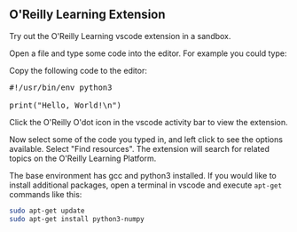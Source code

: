 ## O'Reilly Learning Extension

Try out the O'Reilly Learning vscode extension in a sandbox.

Open a file and type some code into the editor. For example you could type:

Copy the following code to the editor:

<pre class="file" data-filename="hello.py" data-target="replace">
#!/usr/bin/env python3

print("Hello, World!\n")
</pre>

Click the O'Reilly O'dot icon in the vscode activity bar to view the extension.

Now select some of the code you typed in, and left click to see the options
available. Select "Find resources". The extension will search for related topics
on the O'Reilly Learning Platform.

The base environment has gcc and python3 installed. If you would like to install
additional packages, open a terminal in vscode and execute `apt-get` commands
like this:

```bash
sudo apt-get update
sudo apt-get install python3-numpy
```
